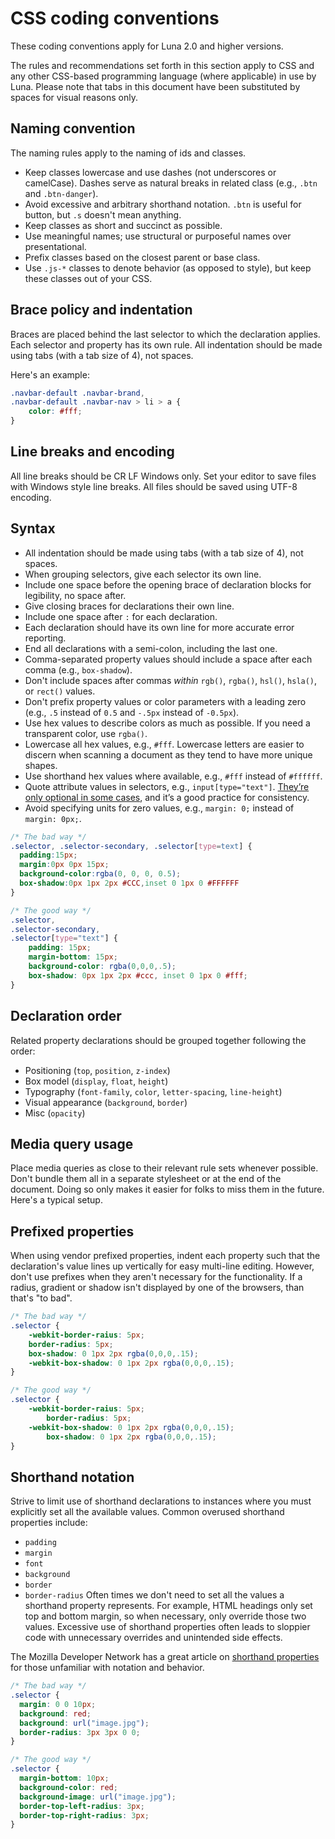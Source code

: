 # CSS coding conventions
<div class="alert alert-info">These coding conventions apply for Luna 2.0 and higher versions.</div>

The rules and recommendations set forth in this section apply to CSS and any other CSS-based programming language (where applicable) in use by Luna. Please note that tabs in this document have been substituted by spaces for visual reasons only.

## Naming convention
The naming rules apply to the naming of ids and classes.

* Keep classes lowercase and use dashes (not underscores or camelCase). Dashes serve as natural breaks in related class (e.g., `.btn` and `.btn-danger`).
* Avoid excessive and arbitrary shorthand notation. `.btn` is useful for button, but `.s` doesn't mean anything.
* Keep classes as short and succinct as possible.
* Use meaningful names; use structural or purposeful names over presentational.
* Prefix classes based on the closest parent or base class.
* Use `.js-*` classes to denote behavior (as opposed to style), but keep these classes out of your CSS.

## Brace policy and indentation
Braces are placed behind the last selector to which the declaration applies. Each selector and property has its own rule. All indentation should be made using tabs (with a tab size of 4), not spaces.

Here's an example:

```css
.navbar-default .navbar-brand,
.navbar-default .navbar-nav > li > a {
	color: #fff;
}
```

## Line breaks and encoding
All line breaks should be CR LF Windows only. Set your editor to save files with Windows style line breaks. All files should be saved using UTF-8 encoding.

## Syntax
* All indentation should be made using tabs (with a tab size of 4), not spaces.
* When grouping selectors, give each selector its own line.
* Include one space before the opening brace of declaration blocks for legibility, no space after.
* Give closing braces for declarations their own line.
* Include one space after `:` for each declaration.
* Each declaration should have its own line for more accurate error reporting.
* End all declarations with a semi-colon, including the last one.
* Comma-separated property values should include a space after each comma (e.g., `box-shadow`).
* Don't include spaces after commas <em>within</em> `rgb()`, `rgba()`, `hsl()`, `hsla()`, or `rect()` values.
* Don't prefix property values or color parameters with a leading zero (e.g., `.5` instead of `0.5` and `-.5px` instead of `-0.5px`).
* Use hex values to describe colors as much as possible. If you need a transparent color, use `rgba()`.
* Lowercase all hex values, e.g., `#fff`. Lowercase letters are easier to discern when scanning a document as they tend to have more unique shapes.
* Use shorthand hex values where available, e.g., `#fff` instead of `#ffffff`.
* Quote attribute values in selectors, e.g., `input[type="text"]`. <A href="http://mathiasbynens.be/notes/unquoted-attribute-values#css">They&rsquo;re only optional in some cases</A>, and it&rsquo;s a good practice for consistency.
* Avoid specifying units for zero values, e.g., `margin: 0;` instead of `margin: 0px;`.

```css
/* The bad way */
.selector, .selector-secondary, .selector[type=text] {
  padding:15px;
  margin:0px 0px 15px;
  background-color:rgba(0, 0, 0, 0.5);
  box-shadow:0px 1px 2px #CCC,inset 0 1px 0 #FFFFFF
}

/* The good way */
.selector,
.selector-secondary,
.selector[type="text"] {
	padding: 15px;
	margin-bottom: 15px;
	background-color: rgba(0,0,0,.5);
	box-shadow: 0px 1px 2px #ccc, inset 0 1px 0 #fff;
}
```

## Declaration order
Related property declarations should be grouped together following the order:

* Positioning (`top`, `position`, `z-index`)
* Box model (`display`, `float`, `height`)
* Typography (`font-family`, `color`, `letter-spacing`, `line-height`)
* Visual appearance (`background`, `border`)
* Misc (`opacity`)

## Media query usage
Place media queries as close to their relevant rule sets whenever possible. Don't bundle them all in a separate stylesheet or at the end of the document. Doing so only makes it easier for folks to miss them in the future. Here's a typical setup.


## Prefixed properties
When using vendor prefixed properties, indent each property such that the declaration's value lines up vertically for easy multi-line editing. However, don't use prefixes when they aren't necessary for the functionality. If a radius, gradient or shadow isn't displayed by one of the browsers, than that's "to bad".

```css
/* The bad way */
.selector {
	-webkit-border-raius: 5px;
	border-radius: 5px;
	box-shadow: 0 1px 2px rgba(0,0,0,.15);
	-webkit-box-shadow: 0 1px 2px rgba(0,0,0,.15);
}

/* The good way */
.selector {
	-webkit-border-raius: 5px;
		border-radius: 5px;
	-webkit-box-shadow: 0 1px 2px rgba(0,0,0,.15);
		box-shadow: 0 1px 2px rgba(0,0,0,.15);
}
```

## Shorthand notation
Strive to limit use of shorthand declarations to instances where you must explicitly set all the available values. Common overused shorthand properties include:

* `padding`
* `margin`
* `font`
* `background`
* `border`
* `border-radius`
Often times we don't need to set all the values a shorthand property represents. For example, HTML headings only set top and bottom margin, so when necessary, only override those two values. Excessive use of shorthand properties often leads to sloppier code with unnecessary overrides and unintended side effects.

The Mozilla Developer Network has a great article on [shorthand properties](https://developer.mozilla.org/en-US/docs/Web/CSS/Shorthand_properties) for those unfamiliar with notation and behavior.

```css
/* The bad way */
.selector {
  margin: 0 0 10px;
  background: red;
  background: url("image.jpg");
  border-radius: 3px 3px 0 0;
}

/* The good way */
.selector {
  margin-bottom: 10px;
  background-color: red;
  background-image: url("image.jpg");
  border-top-left-radius: 3px;
  border-top-right-radius: 3px;
}
```